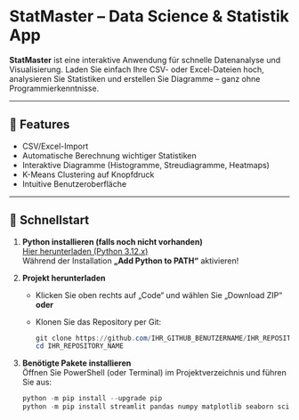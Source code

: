 # StatMaster – Data Science & Statistik App

**StatMaster** ist eine interaktive Anwendung für schnelle Datenanalyse und Visualisierung. Laden Sie einfach Ihre CSV- oder Excel-Dateien hoch, analysieren Sie Statistiken und erstellen Sie Diagramme – ganz ohne Programmierkenntnisse.

---

## 🌟 Features

- CSV/Excel-Import
- Automatische Berechnung wichtiger Statistiken
- Interaktive Diagramme (Histogramme, Streudiagramme, Heatmaps)
- K-Means Clustering auf Knopfdruck
- Intuitive Benutzeroberfläche

---

## 🚀 Schnellstart

1. **Python installieren (falls noch nicht vorhanden)**  
   [Hier herunterladen (Python 3.12.x)](https://www.python.org/downloads/release/python-3124/)  
   Während der Installation **„Add Python to PATH“** aktivieren!

2. **Projekt herunterladen**  
   - Klicken Sie oben rechts auf „Code“ und wählen Sie „Download ZIP“  
   **oder**  
   - Klonen Sie das Repository per Git:

     ```powershell
     git clone https://github.com/IHR_GITHUB_BENUTZERNAME/IHR_REPOSITORY_NAME.git
     cd IHR_REPOSITORY_NAME
     ```

3. **Benötigte Pakete installieren**  
   Öffnen Sie PowerShell (oder Terminal) im Projektverzeichnis und führen Sie aus:

   ```powershell
   python -m pip install --upgrade pip
   python -m pip install streamlit pandas numpy matplotlib seaborn scikit-learn
